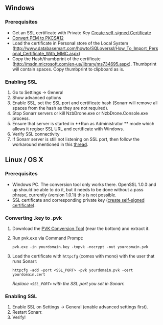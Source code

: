 ## Windows ##

### Prerequisites ###
- Get an SSL certificate with Private Key [Create self-signed Certificate](http://www.selfsignedcertificate.com/)
- [Convert PEM to PKCS#12](https://www.sslshopper.com/ssl-converter.html)
- Load the certificate in Personal store of the Local System (http://www.databasemart.com/howto/SQLoverssl/How_To_Import_Personal_Certificate_With_MMC.aspx)
- Copy the Hash/thumbprint of the certificate (http://msdn.microsoft.com/en-us/library/ms734695.aspx). Thumbprint will contain spaces. Copy thumbprint to clipboard as is. 

### Enabling SSL ###
1. Go to Settings -> General
2. Show advanced options
3. Enable SSL, set the SSL port and certificate hash (Sonarr will remove all spaces from the hash as they are not required).
4. Stop Sonarr servers or kill NzbDrone.exe or NzbDrone.Console.exe process. 
5. Ensure that server is started in **Run as Administrator ** mode which allows it regiser SSL URL and certificate with Windows.
6. Verify SSL connectivity
7. If Sonarr server is still not listening on SSL port, then follow the workaround mentioned in this [thread](http://stackoverflow.com/questions/14953132/iis-7-error-a-specified-logon-session-does-not-exist-it-may-already-have-been).

## Linux / OS X ##

### Prerequisites ###
- Windows PC. The conversion tool only works there. OpenSSL 1.0.0 and up should be able to do it, but it needs to be done without a pass phrase, currently (version 1.0.1l) this is not possible.
- SSL certificate and corresponding private key ([create self-signed certificate](http://www.selfsignedcertificate.com/)).

### Converting .key to .pvk ###

  1. Download the [PVK Conversion Tool](http://www.drh-consultancy.demon.co.uk/pvk.html) (near the bottom) and extract it.

  3. Run pvk.exe via Command Prompt:

     `pvk.exe -in yourdomain.key -topvk -nocrypt -out yourdomain.pvk`

  4. Load the certificate with `httpcfg` (comes with mono) with the user that runs Sonarr: 

     `httpcfg -add -port <SSL_PORT> -pvk yourdomain.pvk -cert yourdomain.cert`

     *Replace `<SSL_PORT>` with the SSL port you set in Sonarr.*

### Enabling SSL ###

1. Enable SSL on Settings -> General (enable advanced settings first).
2. Restart Sonarr.
3. Verify!